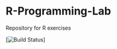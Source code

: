 # R-Programming-Lab
Repository for R exercises

[![Build Status](https://travis-ci.org/namitasharma01/R-Programming-Lab.svg?branch=master)]
